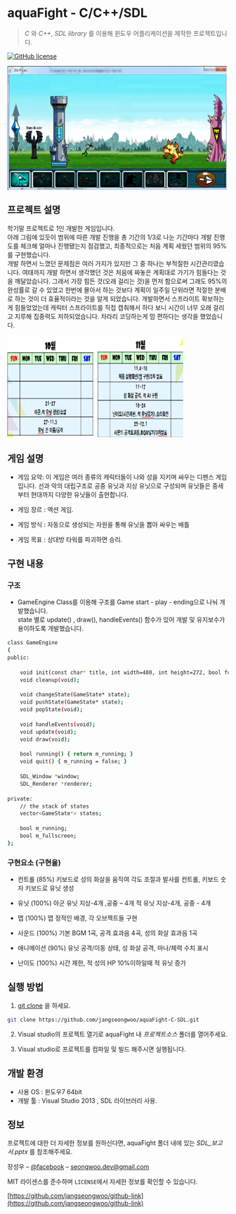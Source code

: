 # aquaFight - C/C++/SDL

> _C_ 와 _C++_, _SDL library_ 를 이용해 윈도우 어플리케이션을 제작한 프로젝트입니다.

[![GitHub license](https://img.shields.io/github/license/Day8/re-frame.svg)](license.txt)


<img align="center" src="aquaFight/images/play.png" width="500" height="281">

## 프로젝트 설명

학기말 프로젝트로 1인 개발한 게임입니다.  
아래 그림에 있듯이 범위에 따른 개발 진행을 총 기간의 1/3로 나눈 기간마다 개발 진행도를 체크해 얼마나 진행됐는지 점검했고, 최종적으로는 처음 계획 세웠던 범위의 95%를 구현했습니다.<br>
개발 하면서 느꼈던 문제점은 여러 가지가 있지만 그 중 하나는 부적절한 시간관리였습니다. 여태까지 개발 하면서 생각했던 것은 처음에 짜놓은 계획대로 가기가 힘들다는 것을 깨달았습니다.
그래서 가장 힘든 것(오래 걸리는 것)을 먼저 함으로써 그래도 95%의 완성률로 갈 수 있었고 한번에 몰아서 하는 것보다 계획이 일주일 단위라면 적절한 분배로 하는 것이 더 효율적이라는 것을 알게 되었습니다.
개발하면서 스프라이트 확보하는 게 힘들었었는데 캐릭터 스프라이트를 직접 캡춰해서 하다 보니 시간이 너무 오래 걸리고 지루해 집중력도 저하되었습니다. 차라리 코딩하는게 맘 편하다는 생각을 했었습니다.

<img src="aquaFight/images/sc2.png" width="400" height="231">

## 게임 설명
- 게임 요약: 이 게임은 여러 종류의 캐릭터들이 나와 성을 지키며 싸우는 디펜스 게임입니다. 선과 악의 대립구조로 공중 유닛과 지상 유닛으로 구성되며 유닛들은 중세부터 현대까지 다양한 유닛들이 출현합니다. 

- 게임 장르 : 액션 게임.

- 게임 방식 : 자동으로 생성되는 자원을 통해 유닛을 뽑아 싸우는 배틀 

- 게임 목표 : 상대방 타워를 파괴하면 승리.

## 구현 내용

### 구조
- GameEngine Class를 이용해 구조를 Game start - play - ending으로 나눠 개발했습니다.
<br> state 별로 update() , draw(), handleEvents() 함수가 있어 개발 및 유지보수가 용이하도록 개발했습니다.
```sh
class GameEngine
{
public:

    void init(const char* title, int width=480, int height=272, bool fullscreen=false);
    void cleanup(void);

    void changeState(GameState* state);
    void pushState(GameState* state);
    void popState(void);

    void handleEvents(void);
    void update(void);
    void draw(void);

    bool running() { return m_running; }
    void quit() { m_running = false; }

    SDL_Window *window;
    SDL_Renderer *renderer;

private:
    // the stack of states
    vector<GameState*> states;

    bool m_running;
    bool m_fullscreen;
};
```


### 구현요소 (구현율)

- 컨트롤 (85%)
키보드로 성의 화살을 움직여 각도 조절과 발사를 컨트롤, 키보드 숫자 키보드로 유닛 생성

- 유닛 (100%)
아군 유닛 지상-4개 ,공중 –  4개
적 유닛 지상-4개, 공중 - 4개

- 맵 (100%)
맵 정적인 배경, 각 오브젝트들 구현

- 사운드 (100%)
기본 BGM 1곡, 공격 효과음 4곡, 성의 화살 효과음 1곡 

- 애니메이션 (90%)
유닛 공격/이동 상태, 성 화살 공격, 마나/체력 수치 표시

- 난이도 (100%)
시간 제한, 적 성의 HP 10%이하일때 적 유닛 증가

## 실행 방법


1. [git clone](https://github.com/jangseongwoo/TCP-IP-BattleField.git) 을 하세요.
```sh
git clone https://github.com/jangseongwoo/aquaFight-C-SDL.git
```

2. Visual studio의 프로젝트 열기로  aquaFight 내 _프로젝트소스_ 폴더를 열어주세요.

3. Visual studio로 프로젝트를 컴파일 및 빌드 해주시면 실행됩니다.

## 개발 환경

- 사용 OS : 윈도우7 64bit
- 개발 툴 : Visual Studio 2013 , SDL 라이브러리 사용.

## 정보

프로젝트에 대한 더 자세한 정보를 원하신다면,  aquaFight 폴더 내에 있는 _SDL_보고서.pptx_ 를 참조해주세요.

장성우 – [@facebook](https://www.facebook.com/profile.php?id=100007028118707&ref=bookmarks) – seongwoo.dev@gmail.com

MIT 라이센스를 준수하며 ``LICENSE``에서 자세한 정보를 확인할 수 있습니다.

[https://github.com/jangseongwoo/github-link](https://github.com/jangseongwoo/github-link)

<!-- Markdown link & img dfn's -->
[npm-image]: https://img.shields.io/npm/v/datadog-metrics.svg?style=flat-square
[npm-url]: https://npmjs.org/package/datadog-metrics
[npm-downloads]: https://img.shields.io/npm/dm/datadog-metrics.svg?style=flat-square
[travis-image]: https://img.shields.io/travis/dbader/node-datadog-metrics/master.svg?style=flat-square
[travis-url]: https://travis-ci.org/dbader/node-datadog-metrics
[wiki]: https://github.com/yourname/yourproject/wiki
